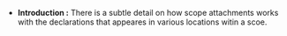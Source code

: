 - **Introduction :** There is a subtle detail on how scope attachments works with the declarations that appeares in various locations witin a scoe.